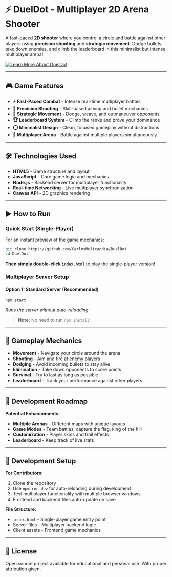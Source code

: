 # ⚡ DuelDot - Multiplayer 2D Arena Shooter

A fast-paced **2D shooter** where you control a circle and battle against other players using **precision shooting** and **strategic movement**. Dodge bullets, take down enemies, and climb the leaderboard in this minimalist but intense multiplayer arena!

[![Learn More About DuelDot](https://img.shields.io/badge/View-Learn%20More%20About%20DuelDot-blue?style=for-the-badge&logo=book)](https://heyzine.com/flip-book/79af9d0238.html#page/7)

---

## 🎮 Game Features

- **⚡ Fast-Paced Combat** - Intense real-time multiplayer battles
- **🎯 Precision Shooting** - Skill-based aiming and bullet mechanics
- **🏃 Strategic Movement** - Dodge, weave, and outmaneuver opponents
- **🏆 Leaderboard System** - Climb the ranks and prove your dominance
- **⭕ Minimalist Design** - Clean, focused gameplay without distractions
- **👥 Multiplayer Arena** - Battle against multiple players simultaneously

---

## 🛠 Technologies Used

- **HTML5** - Game structure and layout
- **JavaScript** - Core game logic and mechanics
- **Node.js** - Backend server for multiplayer functionality
- **Real-time Networking** - Live multiplayer synchronization
- **Canvas API** - 2D graphics rendering

---

## ▶️ How to Run

### Quick Start (Single-Player)
For an instant preview of the game mechanics:

```bash
git clone https://github.com/CarlosMelicandia/DuelDot
cd DuelDot
```

**Then simply double-click `index.html`** to play the single-player version!

### Multiplayer Server Setup

#### Option 1: Standard Server (Recommended)
```bash
npm start
```
*Runs the server without auto-reloading*
> **Note:** No need to run `npm install`!

---

## 🎯 Gameplay Mechanics

- **Movement** - Navigate your circle around the arena
- **Shooting** - Aim and fire at enemy players
- **Dodging** - Avoid incoming bullets to stay alive
- **Elimination** - Take down opponents to score points
- **Survival** - Try to last as long as possible
- **Leaderboard** - Track your performance against other players

---

## 🚀 Development Roadmap

**Potential Enhancements:**
- **Multiple Arenas** - Different maps with unique layouts
- **Game Modes** - Team battles, capture the flag, king of the hill
- **Customization** - Player skins and trail effects
- **Leaderboard** - Keep track of live stats 

---

## 🔧 Development Setup

**For Contributors:**
1. Clone the repository
2. Use `npm run dev` for auto-reloading during development
3. Test multiplayer functionality with multiple browser windows
4. Frontend and backend files auto-update on save

**File Structure:**
- `index.html` - Single-player game entry point
- Server files - Multiplayer backend logic
- Client assets - Frontend game mechanics

---

## 📝 License

Open source project available for educational and personal use. With proper attribution given.
